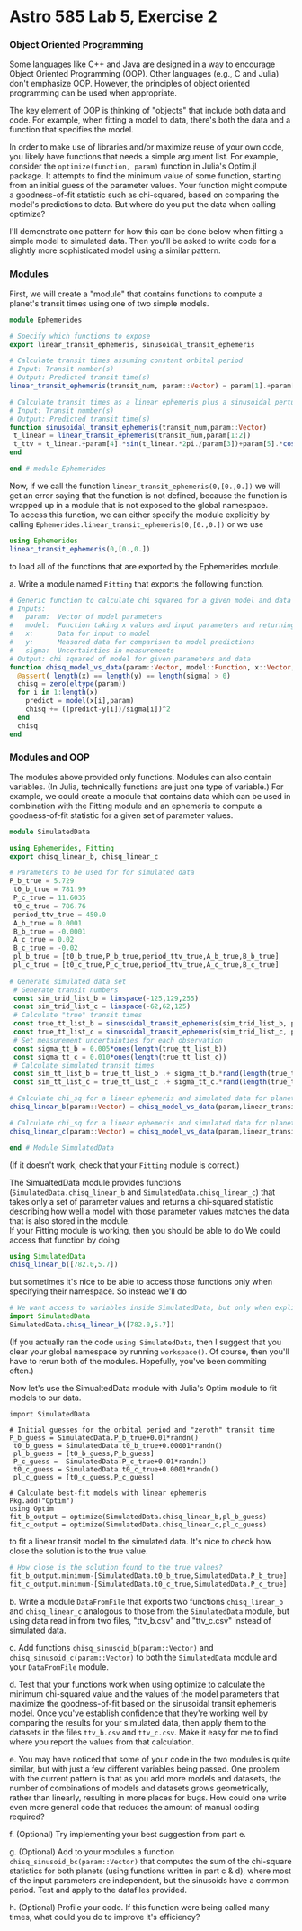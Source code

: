 # Astro 585 Lab 5, Exercise 2

### Object Oriented Programming
Some languages like C++ and Java are designed in a way to encourage Object Oriented Programming (OOP).  Other languages (e.g., C and Julia) don't emphasize OOP.   However, the principles of object oriented programming can be used when appropriate.  

The key element of OOP is thinking of "objects" that include both data and code.  For example, when fitting a model to data, there's both the data and a function that specifies the model.  

In order to make use of libraries and/or maximize reuse of your own code, you likely have functions that needs a simple argument list.  For example, consider the `optimize(function, param)` function in Julia's Optim.jl package.  It attempts to find the minimum value of some function, starting from an initial guess of the parameter values.  Your function might compute a goodness-of-fit statistic such as chi-squared, based on comparing the model's predictions to data.  But where do you put the data when calling optimize?

I'll demonstrate one pattern for how this can be done below when fitting a simple model to simulated data.  Then you'll be asked to write code for a slightly more sophisticated model using a similar pattern.


### Modules

First, we will create a "module" that contains functions to compute a planet's transit times using one of two simple models.
```julia
module Ephemerides

# Specify which functions to expose
export linear_transit_ephemeris, sinusoidal_transit_ephemeris

# Calculate transit times assuming constant orbital period
# Input: Transit number(s)
# Output: Predicted transit time(s)
linear_transit_ephemeris(transit_num, param::Vector) = param[1].+param[2].*transit_num

# Calculate transit times as a linear ephemeris plus a sinusoidal perturbation
# Input: Transit number(s)
# Output: Predicted transit time(s)
function sinusoidal_transit_ephemeris(transit_num,param::Vector) 
 t_linear = linear_transit_ephemeris(transit_num,param[1:2])
 t_ttv = t_linear.+param[4].*sin(t_linear.*2pi./param[3])+param[5].*cos(t_linear.*2pi./param[3])
end

end # module Ephemerides
```

Now, if we call the function `linear_transit_ephemeris(0,[0.,0.])`
we will get an error saying that the function is not defined, because the function is wrapped up in a module that is not exposed to the global namespace.  
To access this function, we can either specify the module explicitly by calling `Ephemerides.linear_transit_ephemeris(0,[0.,0.])` or we use
```julia
using Ephemerides
linear_transit_ephemeris(0,[0.,0.])
```
to load all of the functions that are exported by the Ephemerides module.

a.  Write a module named `Fitting` that exports the following function.
```julia
# Generic function to calculate chi squared for a given model and data
# Inputs: 
#   param:  Vector of model parameters
#   model:  Function taking x values and input parameters and returning model predictions
#   x:      Data for input to model
#   y:      Measured data for comparison to model predictions
#   sigma:  Uncertainties in measurements
# Output: chi squared of model for given parameters and data
function chisq_model_vs_data(param::Vector, model::Function, x::Vector, y::Vector, sigma::Vector) 
  @assert( length(x) == length(y) == length(sigma) > 0)
  chisq = zero(eltype(param))
  for i in 1:length(x)
    predict = model(x[i],param)
	chisq += ((predict-y[i])/sigma[i])^2
  end
  chisq
end
```

### Modules and OOP
The modules above provided only functions.  Modules can also contain variables.  (In Julia, technically functions are just one type of variable.)  For example, we could create a module that contains data which can be used in combination with the Fitting module and an ephemeris to compute a goodness-of-fit statistic for a given set of parameter values.

```julia
module SimulatedData

using Ephemerides, Fitting
export chisq_linear_b, chisq_linear_c

# Parameters to be used for for simulated data
P_b_true = 5.729
 t0_b_true = 781.99
 P_c_true = 11.6035
 t0_c_true = 786.76
 period_ttv_true = 450.0
 A_b_true = 0.0001
 B_b_true = -0.0001
 A_c_true = 0.02
 B_c_true = -0.02
 pl_b_true = [t0_b_true,P_b_true,period_ttv_true,A_b_true,B_b_true]
 pl_c_true = [t0_c_true,P_c_true,period_ttv_true,A_c_true,B_c_true]
  
# Generate simulated data set
 # Generate transit numbers
 const sim_trid_list_b = linspace(-125,129,255)
 const sim_trid_list_c = linspace(-62,62,125)
 # Calculate "true" transit times
 const true_tt_list_b = sinusoidal_transit_ephemeris(sim_trid_list_b, pl_b_true )
 const true_tt_list_c = sinusoidal_transit_ephemeris(sim_trid_list_c, pl_c_true )
 # Set measurement uncertainties for each observation
 const sigma_tt_b = 0.005*ones(length(true_tt_list_b))
 const sigma_tt_c = 0.010*ones(length(true_tt_list_c))
 # Calculate simulated transit times
 const sim_tt_list_b = true_tt_list_b .+ sigma_tt_b.*rand(length(true_tt_list_b))
 const sim_tt_list_c = true_tt_list_c .+ sigma_tt_c.*rand(length(true_tt_list_c))

# Calculate chi_sq for a linear ephemeris and simulated data for planet b
chisq_linear_b(param::Vector) = chisq_model_vs_data(param,linear_transit_ephemeris,sim_trid_list_b,sim_tt_list_b,sigma_tt_b)

# Calculate chi_sq for a linear ephemeris and simulated data for planet c
chisq_linear_c(param::Vector) = chisq_model_vs_data(param,linear_transit_ephemeris,sim_trid_list_c,sim_tt_list_c,sigma_tt_c)

end # Module SimulatedData
```
(If it doesn't work, check that your `Fitting` module is correct.)

The SimualtedData module provides functions (`SimulatedData.chisq_linear_b` and `SimulatedData.chisq_linear_c`) that takes only a set of parameter values and returns a chi-squared statistic describing how well a model with those parameter values matches the data that is also stored in the module.  
If your Fitting module is working, then you should be able to do
We could access that function by doing
```julia
using SimulatedData 
chisq_linear_b([782.0,5.7])
```
but sometimes it's nice to be able to access those functions only when specifying their namespace.  So instead we'll do
```julia
# We want access to variables inside SimulatedData, but only when explicitly specifying their namespace
import SimulatedData 
SimulatedData.chisq_linear_b([782.0,5.7])
```
(If you actually ran the code `using SimulatedData`, then I suggest that you clear your global namespace by running `workspace()`.  Of course, then you'll have to rerun both of the modules.  Hopefully, you've been commiting often.)

Now let's use the SimualtedData module with Julia's Optim module to fit models to our data.

```
import SimulatedData 

# Initial guesses for the orbital period and "zeroth" transit time
P_b_guess = SimulatedData.P_b_true+0.01*randn()
 t0_b_guess = SimulatedData.t0_b_true+0.00001*randn()
 pl_b_guess = [t0_b_guess,P_b_guess]
 P_c_guess =  SimulatedData.P_c_true+0.01*randn()
 t0_c_guess = SimulatedData.t0_c_true+0.0001*randn()
 pl_c_guess = [t0_c_guess,P_c_guess]

# Calculate best-fit models with linear ephemeris
Pkg.add("Optim")
using Optim 
fit_b_output = optimize(SimulatedData.chisq_linear_b,pl_b_guess)
fit_c_output = optimize(SimulatedData.chisq_linear_c,pl_c_guess) 
```
to fit a linear transit model to the simulated data.  It's nice to check how close the solution is to the true value.
```julia
# How close is the solution found to the true values?
fit_b_output.minimum-[SimulatedData.t0_b_true,SimulatedData.P_b_true]
fit_c_output.minimum-[SimulatedData.t0_c_true,SimulatedData.P_c_true]
```

b.  Write a module `DataFromFile` that exports two functions `chisq_linear_b` and `chisq_linear_c` analogous to those from the `SimulatedData` module, but using data read in from two files, "ttv_b.csv" and "ttv_c.csv" instead of simulated data.

c. Add functions `chisq_sinusoid_b(param::Vector)` and `chisq_sinusoid_c(param::Vector)` to both the `SimulatedData` module and your `DataFromFile` module.  

d.  Test that your functions work when using optimize to calculate the minimum chi-squared value and the values of the model parameters that maximize the goodness-of-fit based on the sinusoidal transit ephemeris model.  Once you've establish confidence that they're working well by comparing the results for your simulated data, then apply them to the datasets in the files `ttv_b.csv` and `ttv_c.csv`.  Make it easy for me to find where you report the values from that calculation.

e. You may have noticed that some of your code in the two modules is quite similar, but with just a few different variables being passed.  One problem with the current pattern is that 
as you add more models and datasets, the number of combinations of models and datasets grows geometrically, rather than linearly, resulting in more places for bugs.  How could one write even more general code that reduces the amount of manual coding required?

f.  (Optional) Try implementing your best suggestion from part e.

g.  (Optional)  Add to your modules a function `chisq_sinusoid_bc(param::Vector)` that computes the sum of the chi-square statistics for both planets (using functions written in part c & d), where most of the input parameters are independent, but the  sinusoids have a common period.  Test and apply to the datafiles provided.  

h.  (Optional)  Profile your code.  If this function were being called many times, what could you do to improve it's efficiency?
